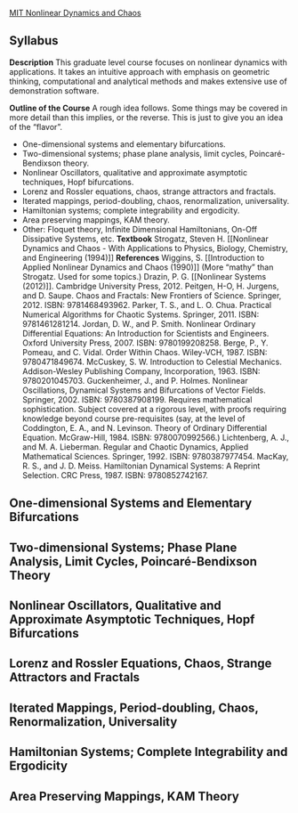 [MIT Nonlinear Dynamics and Chaos](https://ocw.mit.edu/courses/18-385j-nonlinear-dynamics-and-chaos-fall-2014/)
## Syllabus
**Description**
This graduate level course focuses on nonlinear dynamics with applications. It takes an intuitive approach with emphasis on geometric thinking, computational and analytical methods and makes extensive use of demonstration software.

**Outline of the Course**
A rough idea follows. Some things may be covered in more detail than this implies, or the reverse. This is just to give you an idea of the “flavor”.
- One-dimensional systems and elementary bifurcations.
- Two-dimensional systems; phase plane analysis, limit cycles, Poincaré-Bendixson theory.
- Nonlinear Oscillators, qualitative and approximate asymptotic techniques, Hopf bifurcations.
- Lorenz and Rossler equations, chaos, strange attractors and fractals.
- Iterated mappings, period-doubling, chaos, renormalization, universality.
- Hamiltonian systems; complete integrability and ergodicity.
- Area preserving mappings, KAM theory.
- Other: Floquet theory, Infinite Dimensional Hamiltonians, On-Off Dissipative Systems, etc.
**Textbook**
Strogatz, Steven H. [[Nonlinear Dynamics and Chaos - With Applications to Physics, Biology, Chemistry, and Engineering (1994)]]
**References**
Wiggins, S. [[Introduction to Applied Nonlinear Dynamics and Chaos (1990)]] (More “mathy” than Strogatz. Used for some topics.) 
Drazin, P. G. [[Nonlinear Systems (2012)]]. Cambridge University Press, 2012.
Peitgen, H-O, H. Jurgens, and D. Saupe. Chaos and Fractals: New Frontiers of Science. Springer, 2012. ISBN: 9781468493962.
Parker, T. S., and L. O. Chua. Practical Numerical Algorithms for Chaotic Systems. Springer, 2011. ISBN: 9781461281214.
Jordan, D. W., and P. Smith. Nonlinear Ordinary Differential Equations: An Introduction for Scientists and Engineers. Oxford University Press, 2007. ISBN: 9780199208258.
Berge, P., Y. Pomeau, and C. Vidal. Order Within Chaos. Wiley-VCH, 1987. ISBN: 9780471849674.
McCuskey, S. W. Introduction to Celestial Mechanics. Addison-Wesley Publishing Company, Incorporation, 1963. ISBN: 9780201045703.
Guckenheimer, J., and P. Holmes. Nonlinear Oscillations, Dynamical Systems and Bifurcations of Vector Fields. Springer, 2002. ISBN: 9780387908199. Requires mathematical sophistication. Subject covered at a rigorous level, with proofs requiring knowledge beyond course pre-requisites (say, at the level of Coddington, E. A., and N. Levinson. Theory of Ordinary Differential Equation. McGraw-Hill, 1984. ISBN: 9780070992566.)
Lichtenberg, A. J., and M. A. Lieberman. Regular and Chaotic Dynamics, Applied Mathematical Sciences. Springer, 1992. ISBN: 9780387977454.
MacKay, R. S., and J. D. Meiss. Hamiltonian Dynamical Systems: A Reprint Selection. CRC Press, 1987. ISBN: 9780852742167. 

## One-dimensional Systems and Elementary Bifurcations
## Two-dimensional Systems; Phase Plane Analysis, Limit Cycles, Poincaré-Bendixson Theory
## Nonlinear Oscillators, Qualitative and Approximate Asymptotic Techniques, Hopf Bifurcations
## Lorenz and Rossler Equations, Chaos, Strange Attractors and Fractals
## Iterated Mappings, Period-doubling, Chaos, Renormalization, Universality
## Hamiltonian Systems; Complete Integrability and Ergodicity
## Area Preserving Mappings, KAM Theory